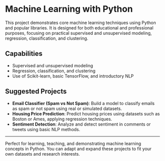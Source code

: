 # Machine Learning with Python

This project demonstrates core machine learning techniques using Python and popular libraries. It is designed for both educational and professional purposes, focusing on practical supervised and unsupervised modeling, regression, classification, and clustering.

## Capabilities
- Supervised and unsupervised modeling
- Regression, classification, and clustering
- Use of Scikit-learn, basic TensorFlow, and introductory NLP

## Suggested Projects
- **Email Classifier (Spam vs Not Spam)**: Build a model to classify emails as spam or not spam using real or simulated datasets.
- **Housing Price Prediction**: Predict housing prices using datasets such as Boston or Ames, applying regression techniques.
- **Sentiment Detection**: Analyze and detect sentiment in comments or tweets using basic NLP methods.

---

Perfect for learning, teaching, and demonstrating machine learning concepts in Python. You can adapt and expand these projects to fit your own datasets and research interests.
